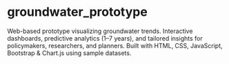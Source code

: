 # groundwater_prototype
Web-based prototype visualizing groundwater trends. Interactive dashboards, predictive analytics (1–7 years), and tailored insights for policymakers, researchers, and planners. Built with HTML, CSS, JavaScript, Bootstrap &amp; Chart.js using sample datasets.
